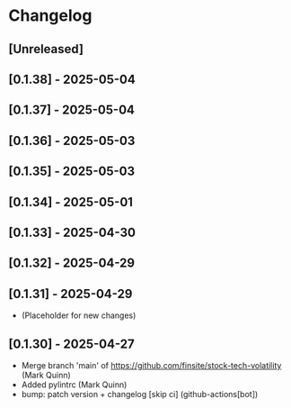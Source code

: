 # Changelog

## [Unreleased]

## [0.1.38] - 2025-05-04

## [0.1.37] - 2025-05-04

## [0.1.36] - 2025-05-03

## [0.1.35] - 2025-05-03

## [0.1.34] - 2025-05-01

## [0.1.33] - 2025-04-30

## [0.1.32] - 2025-04-29

## [0.1.31] - 2025-04-29

- (Placeholder for new changes)

## [0.1.30] - 2025-04-27

- Merge branch 'main' of https://github.com/finsite/stock-tech-volatility (Mark
  Quinn)
- Added pylintrc (Mark Quinn)
- bump: patch version + changelog [skip ci] (github-actions[bot])
